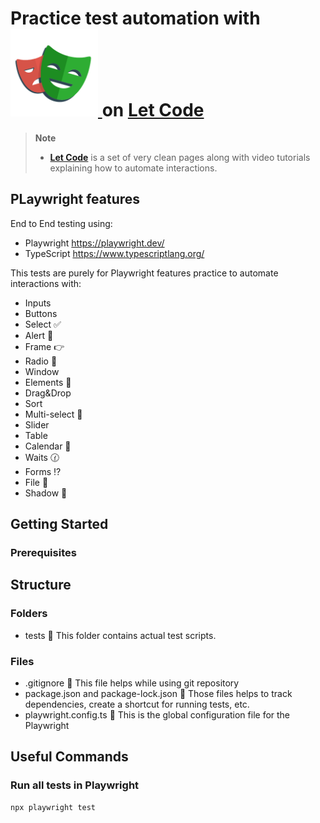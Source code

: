 <h1>
  Practice test automation with <a href="https://playwright.dev/"> <img width="140" alt="Playwright Logo" src="https://raw.githubusercontent.com/github/explore/60cd2530141f67f07a947fa2d310c482e287e387/topics/playwright/playwright.png" /> </a> on <a href="https://letcode.in/test">Let Code</a>
</h1>

> **Note**
>
> +  **<a href="https://letcode.in/">Let Code</a>** is a set of very clean pages along with video tutorials explaining how to automate interactions.
>
## PLaywright features
End to End testing using:

- Playwright https://playwright.dev/
- TypeScript https://www.typescriptlang.org/

This tests are purely for Playwright features practice to automate interactions with:
- Inputs
- Buttons
- Select :white_check_mark:
- Alert :speech_balloon:
- Frame :point_right:
- Radio :radio_button:
- Window
- Elements :game_die:
- Drag&Drop
- Sort
- Multi-select :dizzy:
- Slider
- Table
- Calendar :calendar:
- Waits :clock130:
- Forms :interrobang:
- File :pencil:
- Shadow :ghost:


## Getting Started

### Prerequisites

## Structure
### Folders
- tests :file_folder: This folder contains actual test scripts. 
### Files
- .gitignore :page_facing_up: This file helps while using git repository
- package.json and package-lock.json :page_facing_up:  Those files helps to track dependencies, create a shortcut for running tests, etc.
- playwright.config.ts :page_facing_up: This is the global configuration file for the Playwright

## Useful Commands

### Run all tests in Playwright

```shell
npx playwright test
```
